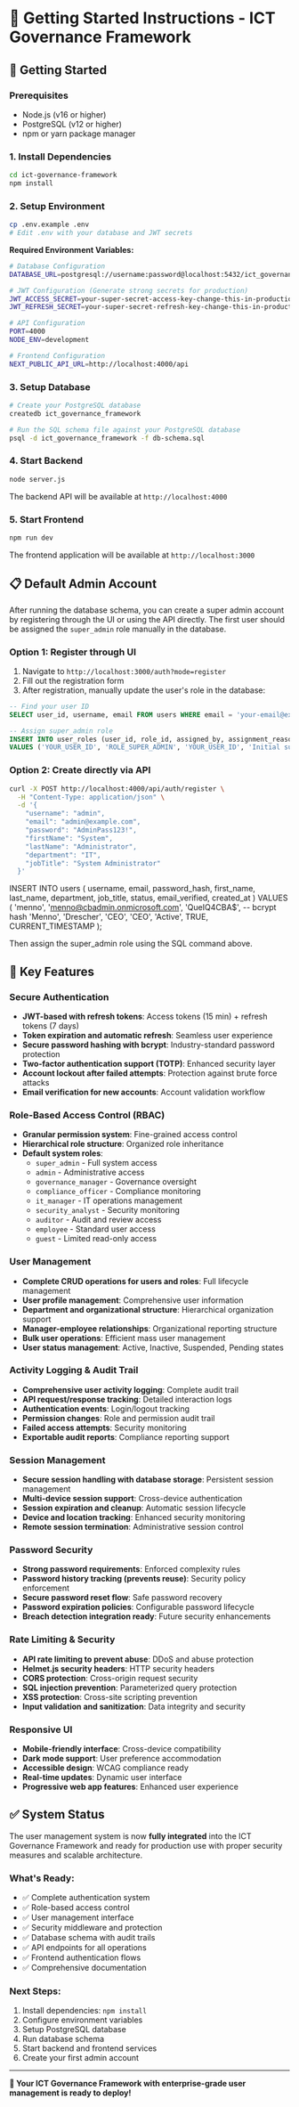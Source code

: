 # 🚀 Getting Started Instructions - ICT Governance Framework

## 🚀 Getting Started

### Prerequisites
- Node.js (v16 or higher)
- PostgreSQL (v12 or higher)
- npm or yarn package manager

### 1. **Install Dependencies**
```bash
cd ict-governance-framework
npm install
```

### 2. **Setup Environment**
```bash
cp .env.example .env
# Edit .env with your database and JWT secrets
```

**Required Environment Variables:**
```bash
# Database Configuration
DATABASE_URL=postgresql://username:password@localhost:5432/ict_governance_framework

# JWT Configuration (Generate strong secrets for production)
JWT_ACCESS_SECRET=your-super-secret-access-key-change-this-in-production
JWT_REFRESH_SECRET=your-super-secret-refresh-key-change-this-in-production

# API Configuration
PORT=4000
NODE_ENV=development

# Frontend Configuration
NEXT_PUBLIC_API_URL=http://localhost:4000/api
```

### 3. **Setup Database**
```bash
# Create your PostgreSQL database
createdb ict_governance_framework

# Run the SQL schema file against your PostgreSQL database
psql -d ict_governance_framework -f db-schema.sql
```

### 4. **Start Backend**
```bash
node server.js
```
The backend API will be available at `http://localhost:4000`

### 5. **Start Frontend**
```bash
npm run dev
```
The frontend application will be available at `http://localhost:3000`

## 📋 Default Admin Account

After running the database schema, you can create a super admin account by registering through the UI or using the API directly. The first user should be assigned the `super_admin` role manually in the database.

### Option 1: Register through UI
1. Navigate to `http://localhost:3000/auth?mode=register`
2. Fill out the registration form
3. After registration, manually update the user's role in the database:

```sql
-- Find your user ID
SELECT user_id, username, email FROM users WHERE email = 'your-email@example.com';

-- Assign super_admin role
INSERT INTO user_roles (user_id, role_id, assigned_by, assignment_reason)
VALUES ('YOUR_USER_ID', 'ROLE_SUPER_ADMIN', 'YOUR_USER_ID', 'Initial super admin setup');
```

### Option 2: Create directly via API
```bash
curl -X POST http://localhost:4000/api/auth/register \
  -H "Content-Type: application/json" \
  -d '{
    "username": "admin",
    "email": "admin@example.com",
    "password": "AdminPass123!",
    "firstName": "System",
    "lastName": "Administrator",
    "department": "IT",
    "jobTitle": "System Administrator"
  }'
```

INSERT INTO users (
  username,
  email,
  password_hash,
  first_name,
  last_name,
  department,
  job_title,
  status,
  email_verified,
  created_at
) VALUES (
  'menno',
  'menno@cbadmin.onmicrosoft.com',
  'QueIQ4CBA$', -- bcrypt hash
  'Menno',
  'Drescher',
  'CEO',
  'CEO',
  'Active',
  TRUE,
  CURRENT_TIMESTAMP
);



Then assign the super_admin role using the SQL command above.

## 🔐 Key Features

### **Secure Authentication**
- **JWT-based with refresh tokens**: Access tokens (15 min) + refresh tokens (7 days)
- **Token expiration and automatic refresh**: Seamless user experience
- **Secure password hashing with bcrypt**: Industry-standard password protection
- **Two-factor authentication support (TOTP)**: Enhanced security layer
- **Account lockout after failed attempts**: Protection against brute force attacks
- **Email verification for new accounts**: Account validation workflow

### **Role-Based Access Control (RBAC)**
- **Granular permission system**: Fine-grained access control
- **Hierarchical role structure**: Organized role inheritance
- **Default system roles**:
  - `super_admin` - Full system access
  - `admin` - Administrative access
  - `governance_manager` - Governance oversight
  - `compliance_officer` - Compliance monitoring
  - `it_manager` - IT operations management
  - `security_analyst` - Security monitoring
  - `auditor` - Audit and review access
  - `employee` - Standard user access
  - `guest` - Limited read-only access

### **User Management**
- **Complete CRUD operations for users and roles**: Full lifecycle management
- **User profile management**: Comprehensive user information
- **Department and organizational structure**: Hierarchical organization support
- **Manager-employee relationships**: Organizational reporting structure
- **Bulk user operations**: Efficient mass user management
- **User status management**: Active, Inactive, Suspended, Pending states

### **Activity Logging & Audit Trail**
- **Comprehensive user activity logging**: Complete audit trail
- **API request/response tracking**: Detailed interaction logs
- **Authentication events**: Login/logout tracking
- **Permission changes**: Role and permission audit trail
- **Failed access attempts**: Security monitoring
- **Exportable audit reports**: Compliance reporting support

### **Session Management**
- **Secure session handling with database storage**: Persistent session management
- **Multi-device session support**: Cross-device authentication
- **Session expiration and cleanup**: Automatic session lifecycle
- **Device and location tracking**: Enhanced security monitoring
- **Remote session termination**: Administrative session control

### **Password Security**
- **Strong password requirements**: Enforced complexity rules
- **Password history tracking (prevents reuse)**: Security policy enforcement
- **Secure password reset flow**: Safe password recovery
- **Password expiration policies**: Configurable password lifecycle
- **Breach detection integration ready**: Future security enhancements

### **Rate Limiting & Security**
- **API rate limiting to prevent abuse**: DDoS and abuse protection
- **Helmet.js security headers**: HTTP security headers
- **CORS protection**: Cross-origin request security
- **SQL injection prevention**: Parameterized query protection
- **XSS protection**: Cross-site scripting prevention
- **Input validation and sanitization**: Data integrity and security

### **Responsive UI**
- **Mobile-friendly interface**: Cross-device compatibility
- **Dark mode support**: User preference accommodation
- **Accessible design**: WCAG compliance ready
- **Real-time updates**: Dynamic user interface
- **Progressive web app features**: Enhanced user experience

## ✅ System Status

The user management system is now **fully integrated** into the ICT Governance Framework and ready for production use with proper security measures and scalable architecture.

### What's Ready:
- ✅ Complete authentication system
- ✅ Role-based access control
- ✅ User management interface
- ✅ Security middleware and protection
- ✅ Database schema with audit trails
- ✅ API endpoints for all operations
- ✅ Frontend authentication flows
- ✅ Comprehensive documentation

### Next Steps:
1. Install dependencies: `npm install`
2. Configure environment variables
3. Setup PostgreSQL database
4. Run database schema
5. Start backend and frontend services
6. Create your first admin account

---

**🎉 Your ICT Governance Framework with enterprise-grade user management is ready to deploy!**